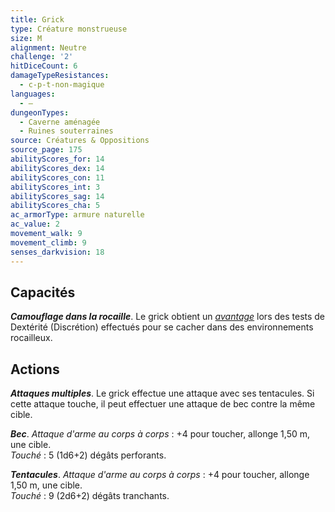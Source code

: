 ```yaml
---
title: Grick
type: Créature monstrueuse
size: M
alignment: Neutre
challenge: '2'
hitDiceCount: 6
damageTypeResistances:
  - c-p-t-non-magique
languages:
  - —
dungeonTypes:
  - Caverne aménagée
  - Ruines souterraines
source: Créatures & Oppositions
source_page: 175
abilityScores_for: 14
abilityScores_dex: 14
abilityScores_con: 11
abilityScores_int: 3
abilityScores_sag: 14
abilityScores_cha: 5
ac_armorType: armure naturelle
ac_value: 2
movement_walk: 9
movement_climb: 9
senses_darkvision: 18
---
```

## Capacités
_**Camouflage dans la rocaille**_. Le grick obtient un [_avantage_](/utiliser-les-caracteristiques/#avantage-et-desavantage) lors des tests de Dextérité (Discrétion) effectués pour se cacher dans des environnements rocailleux.

## Actions
_**Attaques multiples**_. Le grick effectue une attaque avec ses tentacules. Si cette attaque touche, il peut effectuer une attaque de bec contre la même cible.

_**Bec**_. _Attaque d'arme au corps à corps_ : +4 pour toucher, allonge 1,50 m, une cible.  
_Touché_ : 5 (1d6+2) dégâts perforants.

_**Tentacules**_. _Attaque d'arme au corps à corps_ : +4 pour toucher, allonge 1,50 m, une cible.  
_Touché_ : 9 (2d6+2) dégâts tranchants.
